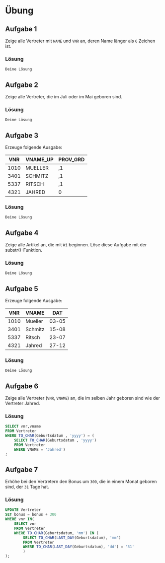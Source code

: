 # Übung

## Aufgabe 1
Zeige alle Vertreter mit `NAME` und `VNR` an, deren Name länger als `6` Zeichen ist.

### Lösung
```sql
Deine Lösung
```

## Aufgabe 2
Zeige alle Vertreter, die im Juli oder im Mai geboren sind.

### Lösung
```sql
Deine Lösung
```

## Aufgabe 3

Erzeuge folgende Ausgabe:

| VNR  | VNAME_UP | PROV_GRD  |
| ---- | -------- | --------- |
| 1010 | MUELLER  | ,1        |
| 3401 | SCHMITZ  | ,1        |
| 5337 | RITSCH   | ,1        |
| 4321 | JAHRED   | 0         |

### Lösung
```sql
Deine Lösung
```

## Aufgabe 4
Zeige alle Artikel an, die mit `Wi` beginnen. Löse diese Aufgabe mit der substr()-Funktion.

### Lösung
```sql
Deine Lösung
```

## Aufgabe 5
Erzeuge folgende Ausgabe:

| VNR   | VNAME   | DAT   |
| ----  | ------- | ----- |
| 1010  | Mueller | 03-05 |
| 3401  | Schmitz | 15-08 |
| 5337  | Ritsch  | 23-07 |
| 4321  | Jahred  | 27-12 |

### Lösung
```sql
Deine Lösung
```

## Aufgabe 6
Zeige alle Vertreter (`VNR`, `VNAME`) an, die im selben Jahr geboren sind wie der Vertreter Jahred.

### Lösung
```sql
SELECT vnr,vname 
FROM Vertreter
WHERE TO_CHAR(Geburtsdatum , 'yyyy') = (
	SELECT TO_CHAR(Geburtsdatum , 'yyyy')
	FROM Vertreter 
	WHERE VNAME = 'Jahred')
;
```

## Aufgabe 7
Erhöhe bei den Vertretern den Bonus um `300`, die in einem Monat geboren sind, der `31` Tage hat.

### Lösung
```sql
UPDATE Vertreter 
SET bonus = bonus + 300 
WHERE vnr IN( 
	SELECT vnr 
	FROM Vertreter 
	WHERE TO_CHAR(Geburtsdatum, 'mm') IN (
		SELECT TO_CHAR(LAST_DAY(Geburtsdatum), 'mm')
		FROM Vertreter
		WHERE TO_CHAR(LAST_DAY(Geburtsdatum), 'dd') = '31'
		)
);
```
